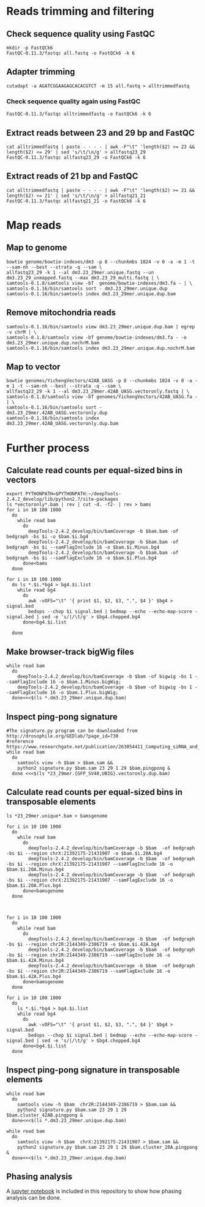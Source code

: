 # Reads trimming and filtering
## Check sequence quality using FastQC
```
mkdir -p FastQCk6
FastQC-0.11.3/fastqc all.fastq -o FastQCk6 -k 6
```
## Adapter trimming
```
cutadapt -a AGATCGGAAGAGCACACGTCT -m 15 all.fastq > alltrimmedfastq
```
### Check sequence quality again using FastQC
```
FastQC-0.11.3/fastqc alltrimmedfastq -o FastQCk6 -k 6
```
## Extract reads between 23 and 29 bp and FastQC
```
cat alltrimmedfastq | paste - - - - | awk -F"\t" 'length($2) >= 23 && length($2) <= 29' | sed 's/\t/\n/g' > allfastq23_29 
FastQC-0.11.3/fastqc allfastq23_29 -o FastQCk6 -k 6
```
## Extract reads of 21 bp and FastQC
```
cat alltrimmedfastq | paste - - - - | awk -F"\t" 'length($2) >= 21 && length($2) <= 21' | sed 's/\t/\n/g' > allfastq21_21 
FastQC-0.11.3/fastqc allfastq21_21 -o FastQCk6 -k 6 
```

# Map reads
## Map to genome
```
bowtie genome/bowtie-indexes/dm3 -p 8 --chunkmbs 1024 -v 0 -a -m 1 -t --sam-nh --best --strata -q --sam \
allfastq23_29 -k 1 --al dm3.23_29mer.unique.fastq --un dm3.23_29_unmapped.fastq --max dm3.23_29_multi.fastq | \
samtools-0.1.8/samtools view -bT  genome/bowtie-indexes/dm3.fa - | \
samtools-0.1.16/bin/samtools sort - dm3.23_29mer.unique.dup
samtools-0.1.16/bin/samtools index dm3.23_29mer.unique.dup.bam
```
## Remove mitochondria reads
```
samtools-0.1.16/bin/samtools view dm3.23_29mer.unique.dup.bam | egrep -v chrM | \
samtools-0.1.8/samtools view -bT genome/bowtie-indexes/dm3.fa - -o dm3.23_29mer.unique.dup.nochrM.bam
samtools-0.1.16/bin/samtools index dm3.23_29mer.unique.dup.nochrM.bam
```
## Map to vector
```
bowtie genomes/YichengVectors/42AB_UASG -p 8 --chunkmbs 1024 -v 0 -a -m 1 -t --sam-nh --best --strata -q --sam \
allfastq23_29 -k 1 --al dm3.23_29mer.42AB_UASG.vectoronly.fastq | \
samtools-0.1.8/samtools view -bT genomes/YichengVectors/42AB_UASG.fa - | \
samtools-0.1.16/bin/samtools sort - dm3.23_29mer.42AB_UASG.vectoronly.dup
samtools-0.1.16/bin/samtools index dm3.23_29mer.42AB_UASG.vectoronly.dup.bam
```
# Further process
## Calculate read counts per equal-sized bins in vectors
```
export PYTHONPATH=$PYTHONPATH:~/deepTools-2.4.2_develop/lib/python2.7/site-packages
ls *vectoronly*.bam | rev | cut -d. -f2- | rev > bams
for i in 10 100 1000
  do 
    while read bam
      do 
        deepTools-2.4.2_develop/bin/bamCoverage -b $bam.bam -of bedgraph -bs $i -o $bam.$i.bg4
        deepTools-2.4.2_develop/bin/bamCoverage -b $bam.bam -of bedgraph -bs $i --samFlagInclude 16 -o $bam.$i.Minus.bg4
        deepTools-2.4.2_develop/bin/bamCoverage -b $bam.bam -of bedgraph -bs $i --samFlagExclude 16 -o $bam.$i.Plus.bg4
      done<bams
  done

for i in 10 100 1000
  do ls *.$i.*bg4 > bg4.$i.list
    while read bg4
      do 
        awk -vOFS="\t" '{ print $1, $2, $3, ".", $4 }' $bg4 > signal.bed
        bedops --chop $i signal.bed | bedmap --echo --echo-map-score - signal.bed | sed -e 's/|/\t/g' > $bg4.chopped.bg4
      done<bg4.$i.list

  done
```
## Make browser-track bigWig files
```
while read bam
  do
    deepTools-2.4.2_develop/bin/bamCoverage -b $bam -of bigwig -bs 1 --samFlagInclude 16 -o $bam.1.Minus.bigWig;
    deepTools-2.4.2_develop/bin/bamCoverage -b $bam -of bigwig -bs 1 --samFlagExclude 16 -o $bam.1.Plus.bigWig;
  done<<<$(ls *.dm3.23_29mer.unique.dup.bam)
```
## Inspect ping-pong signature
```
#The signature.py program can be downloaded from http://drosophile.org/GEDlab/?page_id=730
#reference https://www.researchgate.net/publication/263054411_Computing_siRNA_and_piRNA_overlap_signatures
while read bam
  do 
    samtools view -h $bam > $bam.sam &&
    python2 signature.py $bam.sam 23 29 1 29 $bam.pingpong & 
  done <<<$(ls *23_29mer.{GFP_SV40,UBIG}.vectoronly.dup.bam)
```
## Calculate read counts per equal-sized bins in transposable elements
```
ls *23_29mer.unique*.bam > bamsgenome

for i in 10 100 1000
  do 
    while read bam
      do
        deepTools-2.4.2_develop/bin/bamCoverage -b $bam  -of bedgraph -bs $i --region chrX:21392175-21431907 -o $bam.$i.20A.bg4
        deepTools-2.4.2_develop/bin/bamCoverage -b $bam  -of bedgraph -bs $i --region chrX:21392175-21431907 --samFlagInclude 16 -o $bam.$i.20A.Minus.bg4
        deepTools-2.4.2_develop/bin/bamCoverage -b $bam  -of bedgraph -bs $i --region chrX:21392175-21431907 --samFlagExclude 16 -o $bam.$i.20A.Plus.bg4
      done<bamsgenome
  done



for i in 10 100 1000
  do 
    while read bam
      do
        deepTools-2.4.2_develop/bin/bamCoverage -b $bam  -of bedgraph -bs $i --region chr2R:2144349-2386719 -o $bam.$i.42A.bg4
        deepTools-2.4.2_develop/bin/bamCoverage -b $bam  -of bedgraph -bs $i --region chr2R:2144349-2386719 --samFlagInclude 16 -o $bam.$i.42A.Minus.bg4
        deepTools-2.4.2_develop/bin/bamCoverage -b $bam  -of bedgraph -bs $i --region chr2R:2144349-2386719 --samFlagExclude 16 -o $bam.$i.42A.Plus.bg4
      done<bamsgenome
  done

for i in 10 100 1000
  do 
    ls *.$i.*bg4 > bg4.$i.list
    while read bg4
      do 
        awk -vOFS="\t" '{ print $1, $2, $3, ".", $4 }' $bg4 > signal.bed
        bedops --chop $i signal.bed | bedmap --echo --echo-map-score - signal.bed | sed -e 's/|/\t/g' > $bg4.chopped.bg4
      done<bg4.$i.list
  done
```
## Inspect ping-pong signature in transposable elements
```
while read bam
  do 
    samtools view -h $bam  chr2R:2144349-2386719 > $bam.sam && 
    python2 signature.py $bam.sam 23 29 1 29 $bam.cluster_42AB.pingpong & 
  done<<<$(ls *.dm3.23_29mer.unique.dup.bam)

while read bam
  do 
    samtools view -h $bam  chrX:21392175-21431907 > $bam.sam &&
    python2 signature.py $bam.sam 23 29 1 29 $bam.cluster_20A.pingpong & 
  done<<<$(ls *.dm3.23_29mer.unique.dup.bam)
```   

## Phasing analysis
A [jupyter notebook](https://github.com/brianpenghe/Luo_2021_piRNA/blob/main/Phasing/220522YichengPhasing.ipynb) is included in this repository to show how phasing analysis can be done.
